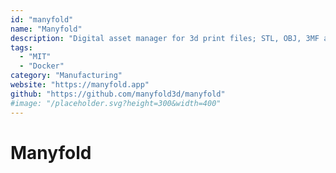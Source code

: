 ```yaml
---
id: "manyfold"
name: "Manyfold"
description: "Digital asset manager for 3d print files; STL, OBJ, 3MF and more."
tags:
  - "MIT"
  - "Docker"
category: "Manufacturing"
website: "https://manyfold.app"
github: "https://github.com/manyfold3d/manyfold"
#image: "/placeholder.svg?height=300&width=400"
---
```


# Manyfold
